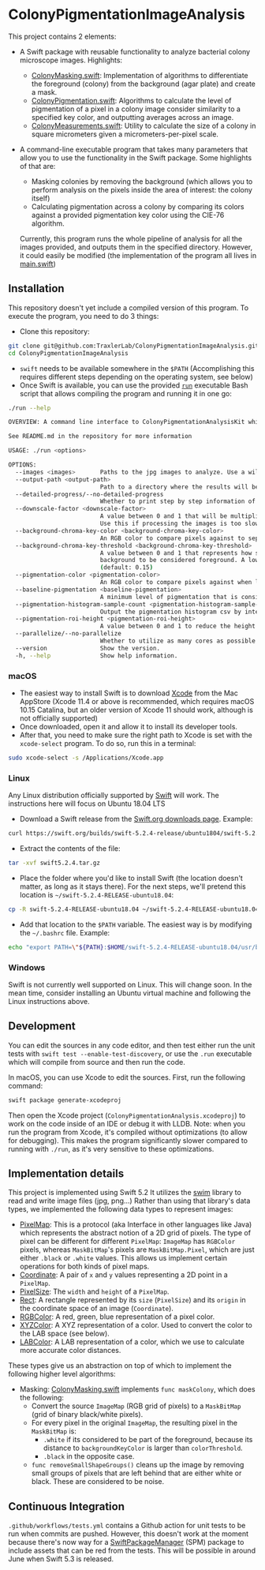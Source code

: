 # ColonyPigmentationImageAnalysis

This project contains 2 elements:
- A Swift package with reusable functionality to analyze bacterial colony microscope images. Highlights:
    - [ColonyMasking.swift](Sources/ColonyPigmentationAnalysisKit/ColonyMasking.swift): Implementation of algorithms to differentiate the foreground (colony) from the background (agar plate) and create a mask.
    - [ColonyPigmentation.swift](Sources/ColonyPigmentationAnalysisKit/ColonyPigmentation.swift): Algorithms to calculate the level of pigmentation of a pixel in a colony image consider similarity to a specified key color, and outputting averages across an image.
    - [ColonyMeasurements.swift](Sources/ColonyPigmentationAnalysisKit/ColonyMeasurements.swift): Utility to calculate the size of a colony in square micrometers given a micrometers-per-pixel scale.
- A command-line executable program that takes many parameters that allow you to use the functionality in the Swift package. Some highlights of that are:
    - Masking colonies by removing the background (which allows you to perform analysis on the pixels inside the area of interest: the colony itself)
    - Calculating pigmentation across a colony by comparing its colors against a provided pigmentation key color using the CIE-76 algorithm.

    Currently, this program runs the whole pipeline of analysis for all the images provided, and outputs them in the specified directory. However, it could easily be modified (the implementation of the program all lives in [main.swift](Sources/ColonyPigmentationAnalysis/main.swift))

## Installation
This repository doesn't yet include a compiled version of this program. 
To execute the program, you need to do 3 things:

- Clone this repository: 
```bash
git clone git@github.com:TraxlerLab/ColonyPigmentationImageAnalysis.git
cd ColonyPigmentationImageAnalysis
```

- `swift` needs to be available somewhere in the `$PATH` (Accomplishing this requires different steps depending on the operating system, see below)
- Once Swift is available, you can use the provided [`run`](run) executable Bash script that allows compiling the program and running it in one go:

```bash
./run --help

OVERVIEW: A command line interface to ColonyPigmentationAnalysisKit which implements a pipeline of actions on the images passed in the --images parameter.

See README.md in the repository for more information

USAGE: ./run <options>

OPTIONS:
  --images <images>       Paths to the jpg images to analyze. Use a wildcard to pass many images. Example: 'images/*.jpg'
  --output-path <output-path>
                          Path to a directory where the results will be saved (default: output/)
  --detailed-progress/--no-detailed-progress
                          Whether to print step by step information of the progress (default: false)
  --downscale-factor <downscale-factor>
                          A value between 0 and 1 that will be multiplied by the width and height of each image to downscale them before processing.
                          Use this if processing the images is too slow on your machine, although it will produce less precise results. (default: 1.0)
  --background-chroma-key-color <background-chroma-key-color>
                          An RGB color to compare pixels against to separate colonies from the background (default: #33393E)
  --background-chroma-key-threshold <background-chroma-key-threshold>
                          A value between 0 and 1 that represents how sensitive the background removal is. A higher value means the pixels must be more different from the
                          background to be considered foreground. A lower value means colors more different from `background-chrome-key-color` will still be considered background.
                          (default: 0.15)
  --pigmentation-color <pigmentation-color>
                          An RGB color to compare pixels against when looking for pigmentation (default: #803D33)
  --baseline-pigmentation <baseline-pigmentation>
                          A minimum level of pigmentation that is considered 'background noise' and is subtracted from all values (default: 0.436)
  --pigmentation-histogram-sample-count <pigmentation-histogram-sample-count>
                          Output the pigmentation histogram csv by interpolating to this many values (default: 200)
  --pigmentation-roi-height <pigmentation-roi-height>
                          A value between 0 and 1 to reduce the height of the area considered to calculate pigmentation (default: 0.2)
  --parallelize/--no-parallelize
                          Whether to utilize as many cores as possible to analyze images in parallel (default: true)
  --version               Show the version.
  -h, --help              Show help information.
```

### macOS
- The easiest way to install Swift is to download [Xcode](https://apps.apple.com/us/app/xcode/id497799835?mt=12) from the Mac AppStore (Xcode 11.4 or above is recommended, which requires macOS 10.15 Catalina, but an older version of Xcode 11 should work, although is not officially supported)
- Once downloaded, open it and allow it to install its developer tools.
- After that, you need to make sure the right path to Xcode is set with the `xcode-select` program. To do so, run this in a terminal:

```bash
sudo xcode-select -s /Applications/Xcode.app
```

### Linux
Any Linux distribution officially supported by [Swift](https://swift.org) will work. The instructions here will focus on Ubuntu 18.04 LTS

- Download a Swift release from the [Swift.org downloads page](https://swift.org/download/). Example:

```bash
curl https://swift.org/builds/swift-5.2.4-release/ubuntu1804/swift-5.2.4-RELEASE/swift-5.2.4-RELEASE-ubuntu18.04.tar.gz -o swift5.2.4.tar.gz
```
- Extract the contents of the file:

```bash
tar -xvf swift5.2.4.tar.gz
```

- Place the folder where you'd like to install Swift (the location doesn't matter, as long as it stays there). For the next steps, we'll pretend this location is `~/swift-5.2.4-RELEASE-ubuntu18.04`:

```bash
cp -R swift-5.2.4-RELEASE-ubuntu18.04 ~/swift-5.2.4-RELEASE-ubuntu18.04
```

- Add that location to the `$PATH` variable. The easiest way is by modifying the `~/.bashrc` file. Example:

```bash
echo "export PATH=\"${PATH}:$HOME/swift-5.2.4-RELEASE-ubuntu18.04/usr/bin\"" >> ~/.bashrc
```

### Windows
Swift is not currently well supported on Linux. This will change soon. In the mean time, consider installing an Ubuntu virtual machine and following the Linux instructions above.

## Development
You can edit the sources in any code editor, and then test either run the unit tests with `swift test --enable-test-discovery`, or use the `.run` executable which will compile from source and then run the code.

In macOS, you can use Xcode to edit the sources.
First, run the following command:

```bash
swift package generate-xcodeproj
```

Then open the Xcode project (`ColonyPigmentationAnalysis.xcodeproj`) to work on the code inside of an IDE or debug it with LLDB.
Note: when you run the program from Xcode, it's compiled without optimizations (to allow for debugging). This makes the program significantly slower compared to running with `./run`, as it's very sensitive to these optimizations.

## Implementation details
This project is implemented using Swift 5.2
It utilizes the [swim](https://github.com/t-ae/swim) library to read and write image files (jpg, png...)
Rather than using that library's data types, we implemented the following data types to represent images:

  - [PixelMap](Sources/ColonyPigmentationAnalysisKit/Types.swift): This is a protocol (aka Interface in other languages like Java) which represents the abstract notion of a 2D grid of pixels. The type of pixel can be different for different `PixelMap`: `ImageMap` has `RGBColor` pixels, whereas `MaskBitMap`'s pixels are `MaskBitMap.Pixel`, which are just either `.black` or `.white` values.
  This allows us implement certain operations for both kinds of pixel maps.
  - [Coordinate](Sources/ColonyPigmentationAnalysisKit/Types.swift): A pair of `x` and `y` values representing a 2D point in a `PixelMap`.
  - [PixelSize](Sources/ColonyPigmentationAnalysisKit/Types.swift): The `width` and `height` of a `PixelMap`.
  - [Rect](Sources/ColonyPigmentationAnalysisKit/Types.swift): A rectangle represented by its `size` (`PixelSize`) and its `origin` in the coordinate space of an image (`Coordinate`).
  - [RGBColor](Sources/ColonyPigmentationAnalysisKit/Colors.swift): A red, green, blue representation of a pixel color. 
  - [XYZColor](Sources/ColonyPigmentationAnalysisKit/Colors.swift): A XYZ representation of a color. Used to convert the color to the LAB space (see below).
- [LABColor](Sources/ColonyPigmentationAnalysisKit/Colors.swift): A LAB representation of a color, which we use to calculate more accurate color distances.

 These types give us an abstraction on top of which to implement the following higher level algorithms:

 - Masking:
  [ColonyMasking.swift](Sources/ColonyPigmentationAnalysisKit/ColonyMasking.swift) implements `func maskColony`, which does the following:
    - Convert the source `ImageMap` (RGB grid of pixels) to a `MaskBitMap` (grid of binary black/white pixels).
    - For every pixel in the original `ImageMap`, the resulting pixel in the `MaskBitMap` is:
      - `.white` if its considered to be part of the foreground, because its distance to `backgroundKeyColor` is larger than `colorThreshold`.
      - `.black` in the opposite case.
    - `func removeSmallShapeGroups()` cleans up the image by removing small groups of pixels that are left behind that are either white or black. These are considered to be noise.

## Continuous Integration
`.github/workflows/tests.yml` contains a Github action for unit tests to be run when commits are pushed. However, this doesn't work at the moment because there's now way for a [SwiftPackageManager](https://github.com/apple/swift-package-manager) (SPM) package to include assets that can be red from the tests. This will be possible in around June when Swift 5.3 is released.
